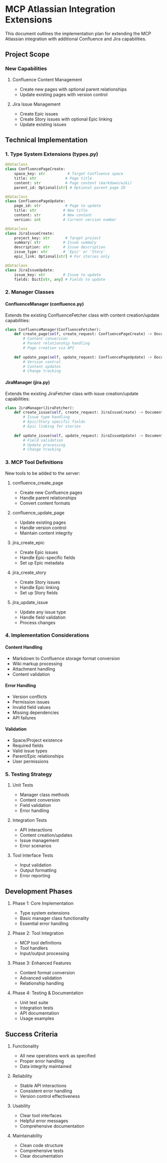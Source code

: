 # MCP Atlassian Integration Extensions

This document outlines the implementation plan for extending the MCP Atlassian integration with additional Confluence and Jira capabilities.

## Project Scope

### New Capabilities

1. Confluence Content Management
   - Create new pages with optional parent relationships
   - Update existing pages with version control

2. Jira Issue Management
   - Create Epic issues
   - Create Story issues with optional Epic linking
   - Update existing issues

## Technical Implementation

### 1. Type System Extensions (types.py)

```python
@dataclass
class ConfluencePageCreate:
    space_key: str          # Target Confluence space
    title: str             # Page title
    content: str           # Page content (markdown/wiki)
    parent_id: Optional[str] # Optional parent page ID

@dataclass
class ConfluencePageUpdate:
    page_id: str           # Page to update
    title: str            # New title
    content: str          # New content
    version: int          # Current version number

@dataclass
class JiraIssueCreate:
    project_key: str       # Target project
    summary: str          # Issue summary
    description: str      # Issue description
    issue_type: str       # 'Epic' or 'Story'
    epic_link: Optional[str] # For stories only

@dataclass
class JiraIssueUpdate:
    issue_key: str        # Issue to update
    fields: Dict[str, any] # Fields to update
```

### 2. Manager Classes

#### ConfluenceManager (confluence.py)
Extends the existing ConfluenceFetcher class with content creation/update capabilities:

```python
class ConfluenceManager(ConfluenceFetcher):
    def create_page(self, create_request: ConfluencePageCreate) -> Document:
        # Content conversion
        # Parent relationship handling
        # Page creation via API
        
    def update_page(self, update_request: ConfluencePageUpdate) -> Document:
        # Version control
        # Content updates
        # Change tracking
```

#### JiraManager (jira.py)
Extends the existing JiraFetcher class with issue creation/update capabilities:

```python
class JiraManager(JiraFetcher):
    def create_issue(self, create_request: JiraIssueCreate) -> Document:
        # Issue type handling
        # Epic/Story specific fields
        # Epic linking for stories
        
    def update_issue(self, update_request: JiraIssueUpdate) -> Document:
        # Field validation
        # Update processing
        # Change tracking
```

### 3. MCP Tool Definitions

New tools to be added to the server:

1. confluence_create_page
   - Create new Confluence pages
   - Handle parent relationships
   - Convert content formats

2. confluence_update_page
   - Update existing pages
   - Handle version control
   - Maintain content integrity

3. jira_create_epic
   - Create Epic issues
   - Handle Epic-specific fields
   - Set up Epic metadata

4. jira_create_story
   - Create Story issues
   - Handle Epic linking
   - Set up Story fields

5. jira_update_issue
   - Update any issue type
   - Handle field validation
   - Process changes

### 4. Implementation Considerations

#### Content Handling
- Markdown to Confluence storage format conversion
- Wiki markup processing
- Attachment handling
- Content validation

#### Error Handling
- Version conflicts
- Permission issues
- Invalid field values
- Missing dependencies
- API failures

#### Validation
- Space/Project existence
- Required fields
- Valid issue types
- Parent/Epic relationships
- User permissions

### 5. Testing Strategy

1. Unit Tests
   - Manager class methods
   - Content conversion
   - Field validation
   - Error handling

2. Integration Tests
   - API interactions
   - Content creation/updates
   - Issue management
   - Error scenarios

3. Tool Interface Tests
   - Input validation
   - Output formatting
   - Error reporting

## Development Phases

1. Phase 1: Core Implementation
   - Type system extensions
   - Basic manager class functionality
   - Essential error handling

2. Phase 2: Tool Integration
   - MCP tool definitions
   - Tool handlers
   - Input/output processing

3. Phase 3: Enhanced Features
   - Content format conversion
   - Advanced validation
   - Relationship handling

4. Phase 4: Testing & Documentation
   - Unit test suite
   - Integration tests
   - API documentation
   - Usage examples

## Success Criteria

1. Functionality
   - All new operations work as specified
   - Proper error handling
   - Data integrity maintained

2. Reliability
   - Stable API interactions
   - Consistent error handling
   - Version control effectiveness

3. Usability
   - Clear tool interfaces
   - Helpful error messages
   - Comprehensive documentation

4. Maintainability
   - Clean code structure
   - Comprehensive tests
   - Clear documentation